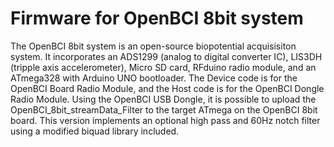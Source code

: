 Firmware for OpenBCI 8bit system
=================

The OpenBCI 8bit system is an open-source biopotential acquisisiton system. It incorporates an ADS1299 (analog to digital converter IC), LIS3DH (tripple axis accelerometer), Micro SD card, RFduino radio module, and an ATmega328 with Arduino UNO bootloader. The Device code is for the OpenBCI Board Radio Module, and the Host code is for the OpenBCI Dongle Radio Module. 
Using the OpenBCI USB Dongle, it is possible to upload the OpenBCI_8bit_streamData_Filter to the target ATmega on the OpenBCI 8bit board. This version implements an optional high pass and 60Hz notch filter using a modified biquad library included.
